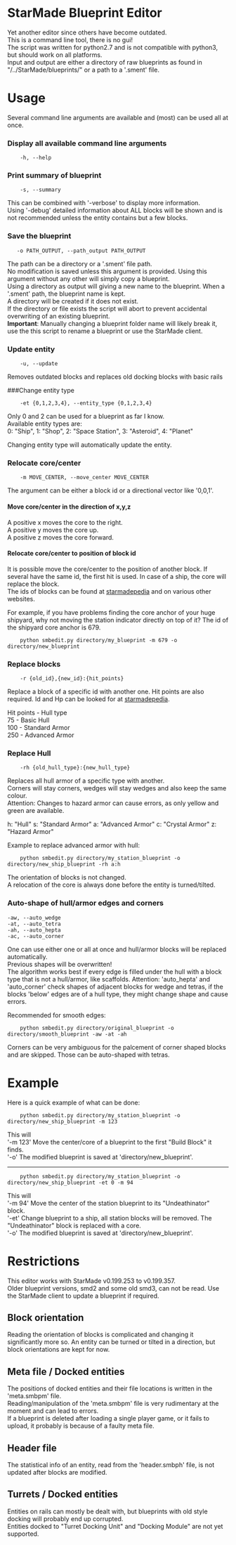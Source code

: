 StarMade Blueprint Editor
====

Yet another editor since others have become outdated.  
This is a command line tool, there is no gui!  
The script was written for python2.7 and is not compatible with python3, but should work on all platforms.  
Input and output are either a directory of raw blueprints as found in "/../StarMade/blueprints/" or a path to a '.sment' file.  


# Usage
Several command line arguments are available and (most) can be used all at once.  

### Display all available command line arguments
```
	-h, --help
```
### Print summary of blueprint
```
	-s, --summary  
```

This can be combined with '-verbose' to display more information.  
Using '-debug' detailed information about ALL blocks will be shown and is not recommended unless the entity contains but a few blocks. 

### Save the blueprint
```
   -o PATH_OUTPUT, --path_output PATH_OUTPUT
```

The path can be a directory or a '.sment' file path.  
No modification is saved unless this argument is provided.
Using this argument without any other will simply copy a blueprint.  
Using a directory as output will giving a new name to the blueprint.
When a '.sment' path, the blueprint name is kept.  
A directory will be created if it does not exist.  
If the directory or file exists the script will abort to prevent accidental overwriting of an existing blueprint.  
__Important__: Manually changing a blueprint folder name will likely break it, use the this script to rename a blueprint or use the StarMade client.

### Update entity
```
	-u, --update
```

Removes outdated blocks and replaces old docking blocks with basic rails

###Change entity type
```
	-et {0,1,2,3,4}, --entity_type {0,1,2,3,4}
```

Only 0 and 2 can be used for a blueprint as far I know.  
Available entity types are:  
0: "Ship",
1: "Shop",
2: "Space Station",
3: "Asteroid",
4: "Planet"

Changing entity type will automatically update the entity.

### Relocate core/center
```
	-m MOVE_CENTER, --move_center MOVE_CENTER
```

The argument can be either a block id or a directional vector like '0,0,1'.

#### Move core/center in the direction of x,y,z 
A positive x moves the core to the right.  
A positive y moves the core up.  
A positive z moves the core forward.  

#### Relocate core/center to position of block id
It is possible move the core/center to the position of another block.
If several have the same id, the first hit is used.
In case of a ship, the core will replace the block.  
The ids of blocks can be found at [starmadepedia](https://starmadepedia.net/wiki/ID_list) and on various other websites.

For example, if you have problems finding the core anchor of your huge shipyard, why not moving the station indicator directly on top of it? The id of the shipyard core anchor is 679.

```
	python smbedit.py directory/my_blueprint -m 679 -o directory/new_blueprint
```

### Replace blocks
```
	-r {old_id},{new_id}:{hit_points}
```

Replace a block of a specific id with another one. Hit points are also required.
Id and Hp can be looked for at [starmadepedia](https://starmadepedia.net/wiki/ID_list).

Hit points - Hull type  
75 - Basic Hull  
100 - Standard Armor  
250 - Advanced Armor  


### Replace Hull
```
	-rh {old_hull_type}:{new_hull_type}
```

Replaces all hull armor of a specific type with another.  
Corners will stay corners, wedges will stay wedges and also keep the same colour.  
Attention: Changes to hazard armor can cause errors, as only yellow and green are available.

h: "Hull"
s: "Standard Armor"
a: "Advanced Armor"
c: "Crystal Armor"
z: "Hazard Armor"

Example to replace advanced armor with hull:

```
	python smbedit.py directory/my_station_blueprint -o directory/new_ship_blueprint -rh a:h
```


<!--
### Turn/Tilt entity
```
	-t {0,1,2,3,4,5}, --turn {0,1,2,3,4,5}
```
A specific change is represented by a number:  
0: "tilt up",
1: "tilt down",
2: "turn right",
3: "turn left",
4: "tilt right",
5: "tilt left"
-->

The orientation of blocks is not changed.  
A relocation of the core is always done before the entity is turned/tilted.

### Auto-shape of hull/armor edges and corners
```
-aw, --auto_wedge
-at, --auto_tetra
-ah, --auto_hepta
-ac, --auto_corner
```

One can use either one or all at once and hull/armor blocks will be replaced automatically.  
Previous shapes will be overwritten!  
The algorithm works best if every edge is filled under the hull with a block type that is not a hull/armor, like scaffolds.
Attention: 'auto_hepta' and 'auto_corner' check shapes of adjacent blocks for wedge and tetras, 
if the blocks 'below' edges are of a hull type, they might change shape and cause errors.

Recommended for smooth edges:

```
	python smbedit.py directory/original_blueprint -o directory/smooth_blueprint -aw -at -ah
```

Corners can be very ambiguous for the palcement of corner shaped blocks and are skipped.
Those can be auto-shaped with tetras.

# Example
Here is a quick example of what can be done:

```
	python smbedit.py directory/my_station_blueprint -o directory/new_ship_blueprint -m 123
```

This will  
'-m 123' Move the center/core of a blueprint to the first "Build Block" it finds.  
'-o' The modified blueprint is saved at 'directory/new_blueprint'.

----

```
	python smbedit.py directory/my_station_blueprint -o directory/new_ship_blueprint -et 0 -m 94
```

This will  
'-m 94' Move the center of the station blueprint to its "Undeathinator" block.  
'-et' Change blueprint to a ship, all station blocks will be removed.
The "Undeathinator" block  is replaced with a core.  
'-o' The modified blueprint is saved at 'directory/new_blueprint'.


# Restrictions
This editor works with StarMade v0.199.253 to v0.199.357.  
Older blueprint versions, smd2 and some old smd3, can not be read.
Use the StarMade client to update a blueprint if required.

## Block orientation
Reading the orientation of blocks is complicated and changing it significantly more so.
An entity can be turned or tilted in a direction, but block orientations are kept for now.

## Meta file / Docked entities
The positions of docked entities and their file locations is written in the 'meta.smbpm' file.  
Reading/manipulation of the 'meta.smbpm' file is very rudimentary at the moment and can lead to errors.  
If a blueprint is deleted after loading a single player game, or it fails to upload, it probably is because of a faulty meta file.

## Header file
The statistical info of an entity, read from the 'header.smbph' file, is not updated after blocks are modified.

## Turrets / Docked entities
Entities on rails can mostly be dealt with, but blueprints with old style docking will probably end up corrupted.  
Entities docked to "Turret Docking Unit" and "Docking Module" are not yet supported.
